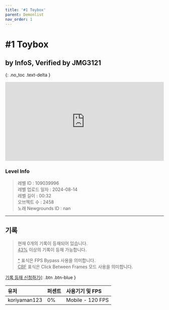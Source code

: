 ```yaml
---   
title: '#1 Toybox'   
parent: Demonlist   
nav_order: 1   
---
```

# #1 Toybox   
## by InfoS, Verified by JMG3121   
{: .no_toc .text-delta }   
<p>
<iframe allow="accelerometer; autoplay; clipboard-write; encrypted-media; gyroscope; picture-in-picture" allowfullscreen="true" frameborder="0" height="250px" src="https://www.youtube.com/embed/DWCOTtI0Al4" width="100%"></iframe>
</p>

### Level Info
> 레벨 ID : 109039996   
> 레벨 업로드 일자 : 2024-08-14   
> 레벨 길이 : 00:32   
> 오브젝트 수 : 2458   
> 노래 Newgrounds ID : nan   




---

## 기록   

> 현재 0개의 기록이 등재되어 있습니다.  
> <U>43%</U> 이상의 기록이 등재 가능합니다. 
>    
> <U>*</U> 표식은 FPS Bypass 사용을 의미합니다.   
> <U>CBF</U>  표식은 Click Between Frames 모드 사용을 의미합니다.   

[기록 등재 신청하기](https://gmdquackforum.site/submit.html){: .btn .btn-blue }   

| 유저         | 퍼센트             | 사용기기 및 FPS |   
|:-------------|:------------------|:---------------|   
| koriyaman123  | 0%               | Mobile - 120 FPS |   

